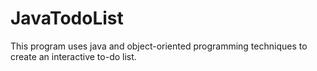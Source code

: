 # JavaTodoList
This program uses java and object-oriented programming techniques to create an interactive to-do list.